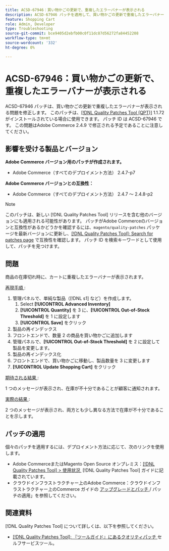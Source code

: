 ```yaml
---
title: ACSD-67946：買い物かごの更新で、重複したエラーバナーが表示される
description: ACSD-67946 パッチを適用して、買い物かごの更新で重複したエラーバナーが表示されるAdobe Commerceの問題を修正してください。
feature: Shopping Cart
role: Admin, Developer
type: Troubleshooting
source-git-commit: bce9405d2ebfb00c0f11dc87d56272fa84452208
workflow-type: tm+mt
source-wordcount: '332'
ht-degree: 0%

---
```


# ACSD-67946：買い物かごの更新で、重複したエラーバナーが表示される

ACSD-67946 パッチは、買い物かごの更新で重複したエラーバナーが表示される問題を修正します。 このパッチは、[[!DNL Quality Patches Tool (QPT)]](/help/tools/quality-patches-tool/quality-patches-tool-to-self-serve-quality-patches.md) 1.1.72 がインストールされている場合に使用できます。 パッチ ID は ACSD-67946 です。 この問題はAdobe Commerce 2.4.9 で修正される予定であることに注意してください。

## 影響を受ける製品とバージョン

**Adobe Commerce バージョン用のパッチが作成されます。**

* Adobe Commerce（すべてのデプロイメント方法） 2.4.7-p7

**Adobe Commerce バージョンとの互換性：**

* Adobe Commerce（すべてのデプロイメント方法） 2.4.7 ～ 2.4.8-p2

>[!NOTE]
>
>このパッチは、新しい [!DNL Quality Patches Tool] リリースを含む他のバージョンにも適用される可能性があります。 パッチがAdobe Commerceのバージョンと互換性があるかどうかを確認するには、`magento/quality-patches` パッケージを最新バージョンに更新し、[[!DNL Quality Patches Tool]: Search for patches page](https://experienceleague.adobe.com/tools/commerce-quality-patches/index.html) で互換性を確認します。 パッチ ID を検索キーワードとして使用して、パッチを見つけます。

## 問題

商品の在庫切れ時に、カートに重複したエラーバナーが表示されます。

<u> 再現手順 </u>:

1. 管理パネルで、単純な製品（[!DNL s1] など）を作成します。
   1. Select **[!UICONTROL Advanced Inventory]**
   1. **[!UICONTROL Quantity]** を 3 に、**[!UICONTROL Out-of-Stock Threshold]** を 1 に設定します
   1. **[!UICONTROL Save]** をクリック
1. 製品の再インデックス
1. フロントエンドで、数量 2 の商品を買い物かごに追加します
1. 管理パネルで、**[!UICONTROL Out-of-Stock Threshold]** を 2 に設定して製品を変更します。
1. 製品の再インデックス化
1. フロントエンドで、買い物かごに移動し、製品数量を 3 に変更します
1. **[!UICONTROL Update Shopping Cart]** をクリック


<u> 期待される結果 </u>:

1 つのメッセージが表示され、在庫が不十分であることが顧客に通知されます。

<u> 実際の結果 </u>:

2 つのメッセージが表示され、両方とも少し異なる方法で在庫が不十分であることを示します。

## パッチの適用

個々のパッチを適用するには、デプロイメント方法に応じて、次のリンクを使用します。

* Adobe CommerceまたはMagento Open Source オンプレミス：[[!DNL Quality Patches Tool] > 使用状況 &#x200B;](/help/tools/quality-patches-tool/usage.md) [!DNL Quality Patches Tool] ガイドに記載されています。
* クラウドインフラストラクチャー上のAdobe Commerce：クラウドインフラストラクチャー上のCommerce ガイドの [&#x200B; アップグレードとパッチ &#x200B;](https://experienceleague.adobe.com/docs/commerce-cloud-service/user-guide/develop/upgrade/apply-patches.html)/ パッチの適用」を参照してください。

## 関連資料

[!DNL Quality Patches Tool] について詳しくは、以下を参照してください。

* [[!DNL Quality Patches Tool]: 『ツールガイド』にあるクオリティパッチ &#x200B;](/help/tools/quality-patches-tool/quality-patches-tool-to-self-serve-quality-patches.md) セルフサービスツール。
